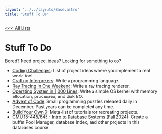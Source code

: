 ```yaml
---
layout: "../../layouts/Base.astro"
title: "Stuff To Do"
---
```


[<<< All Lists](./)

# Stuff To Do

Bored? Need project ideas? Looking for something to do?

- [Coding Challenges](https://codingchallenges.fyi/challenges/intro): List of project ideas where you implement a real world tool.
- [Crafting Interpreters](https://craftinginterpreters.com/): Write a programming language.
- [Ray Tracing in One Weekend](https://raytracing.github.io/): Write a ray tracing renderer.
- [Operating System in 1,000 Lines](https://operating-system-in-1000-lines.vercel.app/en/): Write a simple OS kernel with memory allocation, processes, and disk I/O.
- [Advent of Code](https://adventofcode.com/): Small programming puzzles released daily in December. Past years can be completed any time.
- [Build Your Own X](https://github.com/codecrafters-io/build-your-own-x): Meta-list of tutorials for recreating projects.
- [CMU 15-445/645 - Intro to Database Systems (Fall 2024)](https://15445.courses.cs.cmu.edu/fall2024/): Create a buffer Pool Manager, database Index, and other projects in this databases course.
